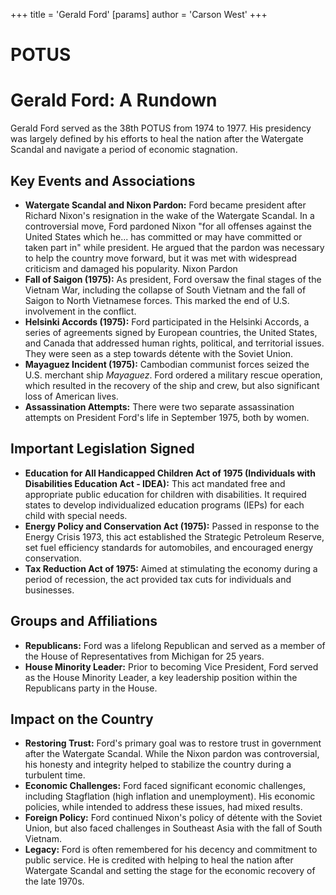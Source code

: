 +++
 title = 'Gerald Ford'
[params]
	author = 'Carson West'
+++
# POTUS
# Gerald Ford: A Rundown

Gerald Ford served as the 38th POTUS from 1974 to 1977. His presidency was largely defined by his efforts to heal the nation after the Watergate Scandal and navigate a period of economic stagnation.

## Key Events and Associations

*   **Watergate Scandal and Nixon Pardon:** Ford became president after Richard Nixon's resignation in the wake of the Watergate Scandal. In a controversial move, Ford pardoned Nixon "for all offenses against the United States which he... has committed or may have committed or taken part in" while president. He argued that the pardon was necessary to help the country move forward, but it was met with widespread criticism and damaged his popularity. Nixon Pardon
*   **Fall of Saigon (1975):** As president, Ford oversaw the final stages of the Vietnam War, including the collapse of South Vietnam and the fall of Saigon to North Vietnamese forces. This marked the end of U.S. involvement in the conflict.
*   **Helsinki Accords (1975):** Ford participated in the Helsinki Accords, a series of agreements signed by European countries, the United States, and Canada that addressed human rights, political, and territorial issues. They were seen as a step towards détente with the Soviet Union.
*   **Mayaguez Incident (1975):** Cambodian communist forces seized the U.S. merchant ship *Mayaguez*. Ford ordered a military rescue operation, which resulted in the recovery of the ship and crew, but also significant loss of American lives.
*   **Assassination Attempts:** There were two separate assassination attempts on President Ford's life in September 1975, both by women.

## Important Legislation Signed

*   **Education for All Handicapped Children Act of 1975 (Individuals with Disabilities Education Act - IDEA):** This act mandated free and appropriate public education for children with disabilities. It required states to develop individualized education programs (IEPs) for each child with special needs.
*   **Energy Policy and Conservation Act (1975):** Passed in response to the Energy Crisis 1973, this act established the Strategic Petroleum Reserve, set fuel efficiency standards for automobiles, and encouraged energy conservation.
*   **Tax Reduction Act of 1975:** Aimed at stimulating the economy during a period of recession, the act provided tax cuts for individuals and businesses.

## Groups and Affiliations

*   **Republicans:** Ford was a lifelong Republican and served as a member of the House of Representatives from Michigan for 25 years.
*   **House Minority Leader:** Prior to becoming Vice President, Ford served as the House Minority Leader, a key leadership position within the Republicans party in the House.

## Impact on the Country

*   **Restoring Trust:** Ford's primary goal was to restore trust in government after the Watergate Scandal. While the Nixon pardon was controversial, his honesty and integrity helped to stabilize the country during a turbulent time.
*   **Economic Challenges:** Ford faced significant economic challenges, including Stagflation (high inflation and unemployment). His economic policies, while intended to address these issues, had mixed results.
*   **Foreign Policy:** Ford continued Nixon's policy of détente with the Soviet Union, but also faced challenges in Southeast Asia with the fall of South Vietnam.
*   **Legacy:** Ford is often remembered for his decency and commitment to public service. He is credited with helping to heal the nation after Watergate Scandal and setting the stage for the economic recovery of the late 1970s.
